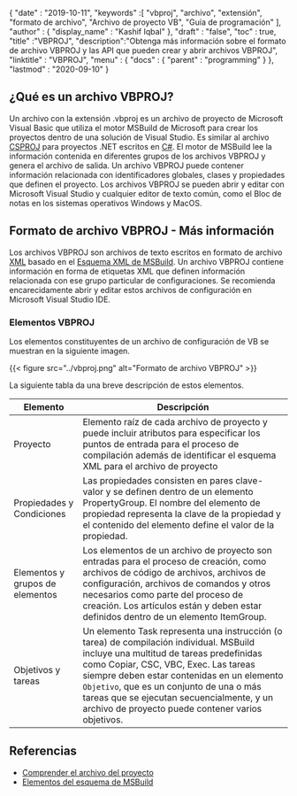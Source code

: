 {
  "date" : "2019-10-11",
  "keywords" :[ "vbproj", "archivo", "extensión", "formato de archivo", "Archivo de proyecto VB", "Guía de programación" ],
  "author" : {
    "display_name" : "Kashif Iqbal"
},
  "draft" : "false",
  "toc" : true,
  "title" :"VBPROJ",
  "description":"Obtenga más información sobre el formato de archivo VBPROJ y las API que pueden crear y abrir archivos VBPROJ",
  "linktitle" : "VBPROJ",
  "menu" : {
    "docs" : {
      "parent" : "programming"
}
},
  "lastmod" : "2020-09-10"
}

## ¿Qué es un archivo VBPROJ?

Un archivo con la extensión .vbproj es un archivo de proyecto de Microsoft Visual Basic que utiliza el motor MSBuild de Microsoft para crear los proyectos dentro de una solución de Visual Studio. Es similar al archivo [CSPROJ](/es/programming/csproj/) para proyectos .NET escritos en [C#](/es/programming/cs/). El motor de MSBuild lee la información contenida en diferentes grupos de los archivos VBPROJ y genera el archivo de salida. Un archivo VBPROJ puede contener información relacionada con identificadores globales, clases y propiedades que definen el proyecto. Los archivos VBPROJ se pueden abrir y editar con Microsoft Visual Studio y cualquier editor de texto común, como el Bloc de notas en los sistemas operativos Windows y MacOS.

## Formato de archivo VBPROJ - Más información

Los archivos VBPROJ son archivos de texto escritos en formato de archivo [XML](/es/web/xml/) basado en el [Esquema XML de MSBuild](https://learn.microsoft.com/en-us/visualstudio/msbuild/msbuild-project-file-schema-reference?view=vs-2019). Un archivo VBPROJ contiene información en forma de etiquetas XML que definen información relacionada con ese grupo particular de configuraciones. Se recomienda encarecidamente abrir y editar estos archivos de configuración en Microsoft Visual Studio IDE.

### Elementos VBPROJ

Los elementos constituyentes de un archivo de configuración de VB se muestran en la siguiente imagen.

{{< figure src="../vbproj.png" alt="Formato de archivo VBPROJ" >}}

La siguiente tabla da una breve descripción de estos elementos.

|Elemento|Descripción|
---|---|
|Proyecto| Elemento raíz de cada archivo de proyecto y puede incluir atributos para especificar los puntos de entrada para el proceso de compilación además de identificar el esquema XML para el archivo de proyecto |
|Propiedades y Condiciones| Las propiedades consisten en pares clave-valor y se definen dentro de un elemento PropertyGroup. El nombre del elemento de propiedad representa la clave de la propiedad y el contenido del elemento define el valor de la propiedad.|
|Elementos y grupos de elementos|Los elementos de un archivo de proyecto son entradas para el proceso de creación, como archivos de código de archivos, archivos de configuración, archivos de comandos y otros necesarios como parte del proceso de creación. Los artículos están y deben estar definidos dentro de un elemento ItemGroup.|
|Objetivos y tareas| Un elemento Task representa una instrucción (o tarea) de compilación individual. MSBuild incluye una multitud de tareas predefinidas como Copiar, CSC, VBC, Exec. Las tareas siempre deben estar contenidas en un elemento `Objetivo`, que es un conjunto de una o más tareas que se ejecutan secuencialmente, y un archivo de proyecto puede contener varios objetivos.|

## Referencias

* [Comprender el archivo del proyecto](https://learn.microsoft.com/en-us/aspnet/web-forms/overview/deployment/web-deployment-in-the-enterprise/understanding-the-project-file)
* [Elementos del esquema de MSBuild](https://learn.microsoft.com/en-us/visualstudio/msbuild/msbuild-project-file-schema-reference?view=vs-2019)

